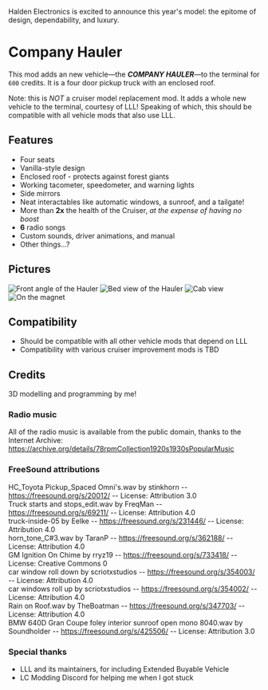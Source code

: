 Halden Electronics is excited to announce this year's model: the epitome of design, dependability, and luxury.

# Company Hauler
This mod adds an new vehicle—the ***COMPANY HAULER***—to the terminal for `600` credits. It is a four door pickup truck with an enclosed roof.

Note: this is *NOT* a cruiser model replacement mod. It adds a whole new vehicle to the terminal, courtesy of LLL!
Speaking of which, this should be compatible with all vehicle mods that also use LLL.

## Features
* Four seats
* Vanilla-style design
* Enclosed roof - protects against forest giants
* Working tacometer, speedometer, and warning lights
* Side mirrors
* Neat interactables like automatic windows, a sunroof, and a tailgate!
* More than **2x** the health of the Cruiser, *at the expense of having no boost*
* **6** radio songs
* Custom sounds, driver animations, and manual
* Other things...?

## Pictures
![Front angle of the Hauler](https://i.imgur.com/4vCCw10.png)
![Bed view of the Hauler](https://i.imgur.com/VedpSzy.png)
![Cab view](https://i.imgur.com/9AISuBJ.png)
![On the magnet](https://i.imgur.com/9lFG8xS.png)

## Compatibility
* Should be compatible with all other vehicle mods that depend on LLL
* Compatibility with various cruiser improvement mods is TBD

## Credits
3D modelling and programming by me!

### Radio music
All of the radio music is available from the public domain, thanks to the Internet Archive:
https://archive.org/details/78rpmCollection1920s1930sPopularMusic

### FreeSound attributions
HC_Toyota Pickup_Spaced Omni's.wav by stinkhorn -- https://freesound.org/s/20012/ -- License: Attribution 3.0\
Truck starts and stops_edit.wav by FreqMan -- https://freesound.org/s/69211/ -- License: Attribution 4.0\
truck-inside-05 by Eelke -- https://freesound.org/s/231446/ -- License: Attribution 4.0\
horn_tone_C#3.wav by TaranP -- https://freesound.org/s/362188/ -- License: Attribution 4.0\
GM Ignition On Chime by rryz19 -- https://freesound.org/s/733418/ -- License: Creative Commons 0\
car window roll down by scriotxstudios -- https://freesound.org/s/354003/ -- License: Attribution 4.0\
car windows roll up by scriotxstudios -- https://freesound.org/s/354002/ -- License: Attribution 4.0\
Rain on Roof.wav by TheBoatman -- https://freesound.org/s/347703/ -- License: Attribution 4.0\
BMW 640D Gran Coupe foley interior sunroof open mono 8040.wav by Soundholder -- https://freesound.org/s/425506/ -- License: Attribution 3.0

### Special thanks
* LLL and its maintainers, for including Extended Buyable Vehicle
* LC Modding Discord for helping me when I got stuck

